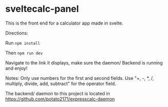 # sveltecalc-panel
This is the front end for a calculator app made in svelte.

Directions:

Run ``npm install``

Then ``npm run dev``

Navigate to the link it displays, make sure the daemon/ Backend is running and enjoy!

Notes: Only use numbers for the first and second fields. Use "+, -, *, /, multiply, divide, add, subtract" for the operator field.

The backend/ daemon to this project is located in
https://github.com/potato2171/expresscalc-daemon
